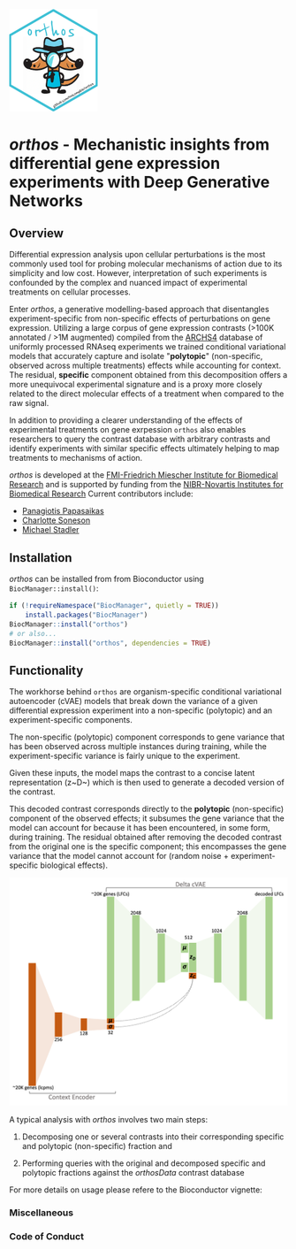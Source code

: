 <img src="inst/orthos.png" alt="orthos" width="160"/>

# _orthos_ - Mechanistic insights from differential gene expression experiments with Deep Generative Networks



## Overview

Differential expression analysis upon cellular perturbations is the most commonly used tool for probing molecular mechanisms of action due to its simplicity and low cost. However, interpretation of such experiments is confounded by the complex and nuanced impact of experimental treatments on cellular processes. 

Enter _orthos_, a generative modelling-based approach that disentangles experiment-specific from non-specific effects of perturbations on gene expression. Utilizing a large corpus of gene expression contrasts (>100K annotated / >1M augmented) compiled from the [ARCHS4](https://maayanlab.cloud/archs4/)  database of uniformly processed RNAseq experiments we trained conditional variational models that accurately capture and isolate "**polytopic**" (non-specific, observed across multiple treatments) effects while accounting for context. The residual, **specific** component obtained from this decomposition offers a more unequivocal experimental signature and is a proxy more closely related to the direct molecular effects of a treatment when compared to the raw signal.

In addition to providing a clearer understanding of the effects of experimental treatments on gene exrpession `orthos` also enables researchers to query the contrast database with arbitrary contrasts and identify experiments with similar specific effects ultimately helping to map treatments to mechanisms of action.

_orthos_ is developed at the [FMI-Friedrich Miescher Institute for Biomedical Research](https://www.fmi.ch/) and is supported by funding from the [NIBR-Novartis Institutes for Biomedical Research](https://www.novartis.com/research-development/novartis-institutes-biomedical-research) 
Current contributors include:

- [Panagiotis Papasaikas](https://github.com/ppapasaikas)
- [Charlotte Soneson](https://github.com/csoneson)
- [Michael Stadler](https://github.com/mbstadler)



   

## Installation

_orthos_ can be installed from from Bioconductor using `BiocManager::install()`:


```r
if (!requireNamespace("BiocManager", quietly = TRUE))
    install.packages("BiocManager")
BiocManager::install("orthos")
# or also...
BiocManager::install("orthos", dependencies = TRUE)
```


## Functionality

The workhorse behind `orthos` are organism-specific conditional variational
autoencoder (cVAE) models that break down the variance of a given differential
expression experiment into a non-specific (polytopic) and an experiment-specific
components. 

The non-specific (polytopic) component corresponds to gene variance that has
been observed across multiple instances during training, while the
experiment-specific variance is fairly unique to the experiment. 

Given these inputs, the model maps the contrast to a concise latent
representation (z~D~) which is then used to generate a decoded version of the
contrast. 

This decoded contrast corresponds directly to the **polytopic** (non-specific)
component of the observed effects; it subsumes the gene variance that the model
can account for because it has been encountered, in some form, during training. 
The residual obtained after removing the decoded contrast from the original one
is the specific component; this encompasses the gene variance that the model
cannot account for (random noise + experiment-specific biological effects).  


<img src="vignettes/orthos_arch.png" alt="orthos" width="600"/>


A typical analysis with _orthos_ involves two main steps:

1. Decomposing one or several contrasts into their corresponding specific and
   polytopic (non-specific) fraction and

2. Performing queries with the original and decomposed specific and polytopic
   fractions against the _orthosData_ contrast database
   
For more details on usage please refere to the Bioconductor vignette:

   





### Miscellaneous



### Code of Conduct
  


